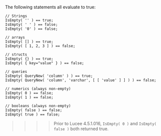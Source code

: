 The following statements all evaluate to true:

```lucee
// Strings
IsEmpty( '' ) == true;
IsEmpty( ' ' ) == false;
IsEmpty( '0' ) == false;

// arrays
IsEmpty( [] ) == true;
IsEmpty( [ 1, 2, 3 ] ) == false;

// structs
IsEmpty( {} ) == true;
IsEmpty( { key="value" } ) == false;

// queries
IsEmpty( QueryNew( 'column' ) ) == true;
IsEmpty( QueryNew( 'column', 'varchar', [ [ 'value' ] ] ) ) == false;

// numerics (always non-empty)
IsEmpty( 0 ) == false;
IsEmpty( 1 ) == false;

// booleans (always non-empty)
IsEmpty( false ) == false;
IsEmpty( true ) == false;
```

>>>> Prior to Lucee 4.5.1.016, `IsEmpty( 0 )` and `IsEmpty( false )` both returned true.